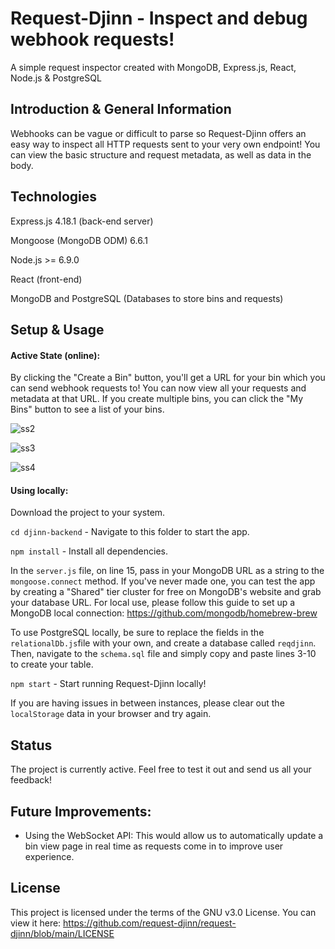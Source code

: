 # Request-Djinn - Inspect and debug webhook requests!

A simple request inspector created with MongoDB, Express.js, React, Node.js & PostgreSQL

## Introduction & General Information

Webhooks can be vague or difficult to parse so Request-Djinn offers an easy way to inspect all HTTP requests sent to your very own endpoint! You can view the basic structure and request metadata, as well as data in the body. 

## Technologies

Express.js 4.18.1 (back-end server)

Mongoose (MongoDB ODM) 6.6.1

Node.js >= 6.9.0

React (front-end)

MongoDB and PostgreSQL (Databases to store bins and requests)

## Setup & Usage

#### Active State (online):

By clicking the "Create a Bin" button, you'll get a URL for your bin which you can send webhook requests to! You can now view all your requests and metadata at that URL. If you create multiple bins, you can click the "My Bins" button to see a list of your bins. 

![ss2](https://live.staticflickr.com/65535/52365611064_dcfc4a4db8_b.jpg)

![ss3](https://live.staticflickr.com/65535/52365611099_82d8ed3268_b.jpg)

![ss4](https://live.staticflickr.com/65535/52365722455_20291022b4_b.jpg)

#### Using locally:

Download the project to your system.

`cd djinn-backend` - Navigate to this folder to start the app.

`npm install` - Install all dependencies.

In the `server.js` file, on line 15, pass in your MongoDB URL as a string to the `mongoose.connect` method. If you've never made one, you can test the app by creating a "Shared" tier cluster for free on MongoDB's website and grab your database URL. For local use, please follow this guide to set up a MongoDB local connection: https://github.com/mongodb/homebrew-brew

To use PostgreSQL locally, be sure to replace the fields in the `relationalDb.js`file with your own, and create a database called `reqdjinn`. Then, navigate to the `schema.sql` file and simply copy and paste lines 3-10 to create your table. 

`npm start` - Start running Request-Djinn locally!

If you are having issues in between instances, please clear out the `localStorage` data in your browser and try again.

## Status

The project is currently active. Feel free to test it out and send us all your feedback!

## Future Improvements:

- Using the WebSocket API: This would allow us to automatically update a bin view page in real time as requests come in to improve user experience.

## License

This project is licensed under the terms of the GNU v3.0 License. You can view it here: https://github.com/request-djinn/request-djinn/blob/main/LICENSE

